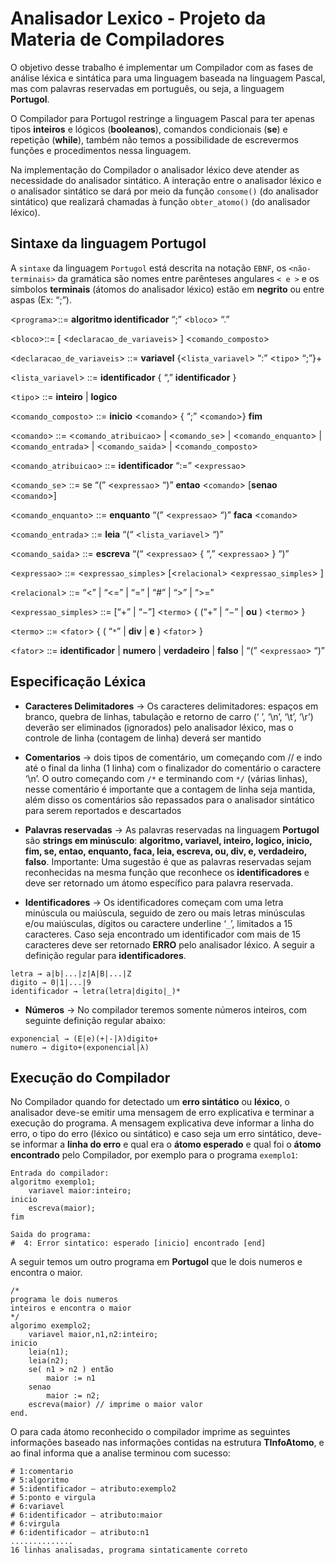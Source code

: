 # Analisador Lexico - Projeto da Materia de Compiladores

O objetivo desse trabalho é implementar um Compilador com as fases de análise léxica e sintática para uma linguagem baseada na linguagem Pascal, mas com palavras reservadas em português, ou seja, a linguagem **Portugol**.

O Compilador para Portugol restringe a linguagem Pascal para ter apenas tipos **inteiros** e lógicos (**booleanos**), comandos condicionais (**se**) e repetição (**while**), também não temos a possibilidade de escrevermos funções e procedimentos nessa linguagem.

Na implementação do Compilador o analisador léxico deve atender as necessidade do analisador sintático. A interação entre o analisador léxico e o analisador sintático se dará por meio da função `consome()` (do analisador sintático) que realizará chamadas à função `obter_atomo()` (do analisador léxico).

## Sintaxe da linguagem Portugol

A `sintaxe` da linguagem `Portugol` está descrita na notação `EBNF`, os `<não-terminais>` da gramática são nomes entre parênteses angulares `< e >` e os símbolos **terminais** (átomos do analisador léxico) estão em **negrito** ou entre aspas (Ex: “;”).


<`programa`>::= **algoritmo identificador** “;” <`bloco`> “.”

<`bloco`>::= [ <`declaracao_de_variaveis`> ] <`comando_composto`>

<`declaracao_de_variaveis`> ::= **variavel** {<`lista_variavel`> “:” <`tipo`> “;”}+

<`lista_variavel`> ::= **identificador** { “,” **identificador** }

<`tipo`> ::= **inteiro** | **logico**

<`comando_composto`> ::= **inicio** <`comando`> { “;” <`comando`>} **fim**

<`comando`> ::= <`comando_atribuicao`> | <`comando_se`> | <`comando_enquanto`> | <`comando_entrada`> | <`comando_saida`> | <`comando_composto`>

<`comando_atribuicao`> ::= **identificador** “:=” <`expressao`>

<`comando_se`> ::= se “(” <`expressao`> “)” **entao** <`comando`> [**senao** <`comando`>]

<`comando_enquanto`> ::= **enquanto** “(” <`expressao`> “)” **faca** <`comando`>

<`comando_entrada`> ::= **leia** “(“ <`lista_variavel`> “)”

<`comando_saida`> ::= **escreva** “(“ <`expressao`> { “,” <`expressao`> } “)”

<`expressao`> ::= <`expressao_simples`> [<`relacional`> <`expressao_simples`> ]

<`relacional`> ::= “<” | “<=” | “=” | “#” | “>” | “>=”

<`expressao_simples`> ::= [“+” | “−”] <`termo`> { (“+” | “−” | **ou** ) <`termo`> }

<`termo`> ::= <`fator`> { ( “`*`” | **div** | **e** ) <`fator`> }

<`fator`> ::= **identificador** | **numero** | **verdadeiro** | **falso** | “(” <`expressao`> “)”

## Especificação Léxica

* **Caracteres Delimitadores** -> Os caracteres delimitadores: espaços em branco, quebra de linhas, tabulação e retorno de carro (‘ ’, ‘\n’, ‘\t’, ‘\r’) deverão ser eliminados (ignorados) pelo analisador léxico, mas o controle de linha (contagem de linha) deverá ser mantido

* **Comentarios** -> dois tipos de comentário, um começando com // e indo até o final da linha (1 linha) com o finalizador do comentário o caractere ‘\n’. O outro começando com `/*` e terminando com `*/` (várias linhas), nesse comentário é importante que a contagem de linha seja mantida, além disso os comentários são repassados para o analisador sintático para serem reportados e descartados

* **Palavras reservadas** -> As palavras reservadas na linguagem **Portugol** são **strings em minúsculo**: **algoritmo, variavel, inteiro, logico, inicio, fim, se, entao, enquanto, faca, leia, escreva, ou, div, e, verdadeiro, falso**. Importante: Uma sugestão é que as palavras reservadas sejam reconhecidas na mesma função que reconhece os **identificadores** e deve ser retornado um átomo específico para palavra reservada.

* **Identificadores** -> Os identificadores começam com uma letra minúscula ou maiúscula, seguido de zero ou mais letras minúsculas e/ou maiúsculas, dígitos ou caractere underline ‘`_`’, limitados a 15 caracteres. Caso seja encontrado um identificador com mais de 15 caracteres deve ser retornado **ERRO** pelo analisador léxico. A seguir a definição regular para **identificadores**.
```
letra → a|b|...|z|A|B|...|Z
digito → 0|1|...|9
identificador → letra(letra|digito|_)*
```

* **Números** -> No compilador teremos somente números inteiros, com seguinte definição regular abaixo:
```
exponencial → (E|e)(+|-|λ)digito+
numero → digito+(exponencial|λ)
```

## Execução do Compilador

No Compilador quando for detectado um **erro sintático** ou **léxico**, o analisador deve-se emitir uma mensagem de erro explicativa e terminar a execução do programa. A mensagem explicativa deve informar a linha do erro, o tipo do erro (léxico ou sintático) e caso seja um erro sintático, deve-se informar a **linha do erro** e qual era o **átomo esperado** e qual foi o **átomo encontrado** pelo Compilador, por exemplo para o programa `exemplo1`:

```
Entrada do compilador:
algoritmo exemplo1;
    variavel maior:inteiro;
inicio
    escreva(maior);
fim
```

```
Saida do programa:
#  4: Error sintatico: esperado [inicio] encontrado [end]
```

A seguir temos um outro programa em **Portugol** que le dois numeros e encontra o maior.
```
/*
programa le dois numeros
inteiros e encontra o maior
*/
algorimo exemplo2;
    variavel maior,n1,n2:inteiro;
inicio
    leia(n1);
    leia(n2);
    se( n1 > n2 ) então
        maior := n1
    senao
        maior := n2;
    escreva(maior) // imprime o maior valor
end.
```

O para cada átomo reconhecido o compilador imprime as seguintes informações baseado nas informações contidas na estrutura **TInfoAtomo**, e ao final informa que a analise terminou com sucesso:

```
# 1:comentario
# 5:algoritmo
# 5:identificador – atributo:exemplo2
# 5:ponto e virgula
# 6:variavel
# 6:identificador – atributo:maior
# 6:virgula
# 6:identificador – atributo:n1
..............
16 linhas analisadas, programa sintaticamente correto
```
